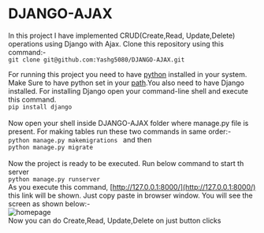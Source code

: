 # DJANGO-AJAX
In this project I have implemented CRUD(Create,Read, Update,Delete) operations using Django with Ajax.
Clone this repository using this command:-<br />
```git clone git@github.com:Yashg5080/DJANGO-AJAX.git```<br />

For running this project you need to have [python](https://www.python.org/downloads/) installed in your system. Make Sure to have python set in your [path](https://www.javatpoint.com/how-to-set-python-path).You also need to have Django
installed. For installing Django open your command-line shell and execute this command.<br/>
```pip install django```<br /><br />
Now open your shell inside DJANGO-AJAX folder where manage.py file is present. For making tables run these two commands in same order:-<br/>
```python manage.py makemigrations ``` and then<br/> 
```python manage.py migrate```<br/><br/>
Now the project is ready to be executed. Run below command to start th server<br/>
```python manage.py runserver```<br/>
As you execute this command, [http://127.0.0.1:8000/](http://127.0.0.1:8000/) this link will be shown. Just copy paste in browser window. You will see the screen as shown below:-<br/>
![homepage](https://ibb.co/YNpmfXd)<br/>
Now you can do Create,Read, Update,Delete on just button clicks

